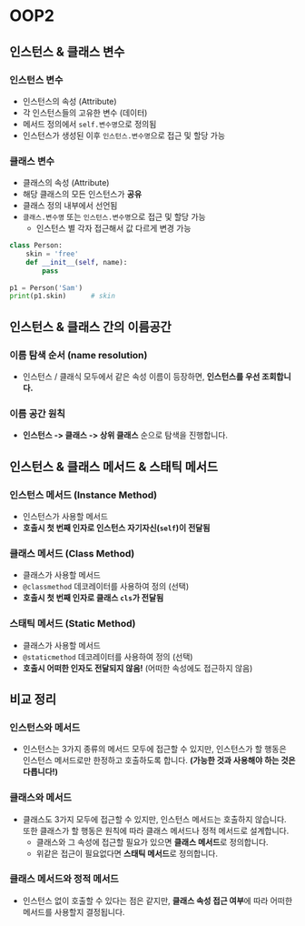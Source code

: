 # OOP2



## 인스턴스 & 클래스 변수

### 인스턴스 변수

- 인스턴스의 속성 (Attribute)
- 각 인스턴스들의 고유한 변수 (데이터)
- 메서드 정의에서 `self.변수명`으로 정의됨
- 인스턴스가 생성된 이후 `인스턴스.변수명`으로 접근 및 할당 가능

### 클래스 변수

- 클래스의 속성 (Attribute)
- 해당 클래스의 모든 인스턴스가 **공유**
- 클래스 정의 내부에서 선언됨
- `클래스.변수명` 또는 `인스턴스.변수명`으로 접근 및 할당 가능
  - 인스턴스 별 각자 접근해서 값 다르게 변경 가능

```python
class Person:
    skin = 'free'
    def __init__(self, name):
        pass
    
p1 = Person('Sam')
print(p1.skin)		# skin
```



## 인스턴스 & 클래스 간의 이름공간

### 이름 탐색 순서 (name resolution)

- 인스턴스 / 클래식 모두에서 같은 속성 이름이 등장하면, **인스턴스를 우선 조회합니다.**

### 이름 공간 원칙

- **인스턴스 -> 클래스 -> 상위 클래스** 순으로 탐색을 진행합니다.



## 인스턴스 & 클래스 메서드 & 스태틱 메서드

### 인스턴스 메서드 (Instance Method)

- 인스턴스가 사용할 메서드
- **호출시 첫 번째 인자로 인스턴스 자기자신(`self`)이 전달됨**

### 클래스 메서드 (Class Method)

- 클래스가 사용할 메서드
- `@classmethod` 데코레이터를 사용하여 정의 (선택)
- **호출시 첫 번째 인자로 클래스 `cls`가 전달됨**

### 스태틱 메서드 (Static Method)

- 클래스가 사용할 메서드
- `@staticmethod` 데코레이터를 사용하여 정의 (선택)
- **호출시 어떠한 인자도 전달되지 않음!** (어떠한 속성에도 접근하지 않음)



## 비교 정리

### 인스턴스와 메서드

- 인스턴스는 3가지 종류의 메서드 모두에 접근할 수 있지만, 인스턴스가 할 행동은 인스턴스 메서드로만 한정하고 호출하도록 합니다. **(가능한 것과 사용해야 하는 것은 다릅니다!)**

### 클래스와 메서드

- 클래스도 3가지 모두에 접근할 수 있지만, 인스턴스 메서드는 호출하지 않습니다. 또한 클래스가 할 행동은 원칙에 따라 클래스 메서드나 정적 메서드로 설계합니다.
  - 클래스와 그 속성에 접근할 필요가 있으면 **클래스 메서드**로 정의합니다.
  - 위같은 접근이 필요없다면 **스태틱 메서드**로 정의합니다.

### 클래스 메서드와 정적 메서드

- 인스턴스 없이 호출할 수 있다는 점은 같지만, **클래스 속성 접근 여부**에 따라 어떠한 메서드를 사용할지 결정됩니다.